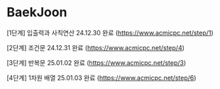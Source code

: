 # BaekJoon
 
[1단계]  입출력과 사칙연산 24.12.30 완료 (https://www.acmicpc.net/step/1)

[2단계]  조건문 24.12.31 완료 (https://www.acmicpc.net/step/4)

[3단계]  반복문 25.01.02 완료 (https://www.acmicpc.net/step/3)

[4단계]  1차원 배열 25.01.03 완료 (https://www.acmicpc.net/step/6)
